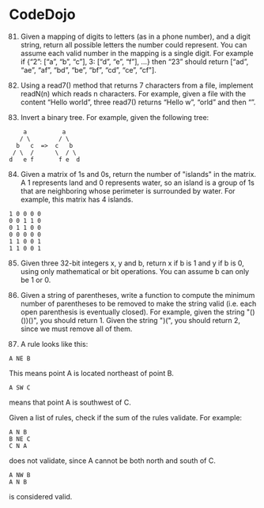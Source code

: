 # CodeDojo

81. Given a mapping of digits to letters (as in a phone number), and a digit string, return all possible letters the number could represent. You can assume each valid number in the mapping is a single digit. For example if {“2”: [“a”, “b”, “c”], 3: [“d”, “e”, “f”], …} then “23” should return [“ad”, “ae”, “af”, “bd”, “be”, “bf”, “cd”, “ce”, “cf"].

82. Using a read7() method that returns 7 characters from a file, implement readN(n) which reads n characters. For example, given a file with the content “Hello world”, three read7() returns “Hello w”, “orld” and then “”.

83. Invert a binary tree. For example, given the following tree:
``` 
    a          a
   / \        / \
  b   c  =>  c   b
 / \  /      \  / \
d   e f       f e  d
```

84. Given a matrix of 1s and 0s, return the number of "islands" in the matrix. A 1 represents land and 0 represents water, so an island is a group of 1s that are neighboring whose perimeter is surrounded by water. For example, this matrix has 4 islands.
```
1 0 0 0 0
0 0 1 1 0
0 1 1 0 0
0 0 0 0 0
1 1 0 0 1
1 1 0 0 1
```

85. Given three 32-bit integers x, y and b, return x if b is 1 and y if b is 0, using only mathematical or bit operations. You can assume b can only be 1 or 0.

86. Given a string of parentheses, write a function to compute the minimum number of parentheses to be removed to make the string valid (i.e. each open parenthesis is eventually closed). For example, given the string "()())()", you should return 1. Given the string ")(", you should return 2, since we must remove all of them.

87. A rule looks like this:
```
A NE B
```
This means point A is located northeast of point B.
```
A SW C
```
means that point A is southwest of C.

Given a list of rules, check if the sum of the rules validate. For example:
```
A N B
B NE C
C N A
```
does not validate, since A cannot be both north and south of C.
```
A NW B
A N B
```
is considered valid.
